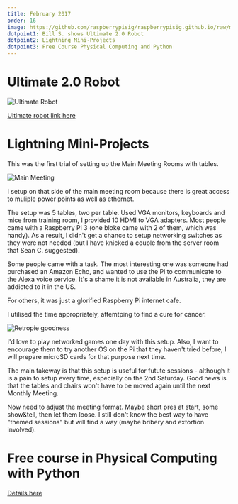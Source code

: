 ```yaml
---
title: February 2017
order: 16
image: https://github.com/raspberrypisig/raspberrypisig.github.io/raw/master/assets/images/lightning-miniprojects.jpg
dotpoint1: Bill S. shows Ultimate 2.0 Robot
dotpoint2: Lightning Mini-Projects
dotpoint3: Free Course Physical Computing and Python
---
```

# Ultimate 2.0 Robot

![Ultimate Robot](https://github.com/raspberrypisig/raspberrypisig.github.io/raw/master/assets/images/bill-with-ultimate-II.jpg)

[Ultimate robot link here](http://www.makeblock.com/product/ultimate-robot-kit)

# Lightning Mini-Projects

This was the first trial of setting up the Main Meeting Rooms with tables.

![Main Meeting](https://raw.githubusercontent.com/raspberrypisig/raspberrypisig.github.io/master/assets/images/lightning-miniprojects.jpg)

I setup on that side of the main meeting room because there is great access to muliple power points as well as ethernet. 

The setup was 5 tables, two per table. Used VGA monitors, keyboards and mice from training room, I provided 10 HDMI to VGA adapters. Most people came with a Raspberry Pi 3 (one bloke came with 2 of them, which was handy). As a result, I didn't get a chance to setup networking switches as they were not needed (but I have knicked a couple from the server room that Sean C. suggested).

Some people came with a task. The most interesting one was someone had purchased an Amazon Echo, and wanted to use the Pi to communicate to the Alexa voice service. It's a shame it is not available in Australia, they are addicted to it in the US.

For others, it was just a glorified Raspberry Pi internet cafe. 

I utilised the time appropriately, attemtping to find a cure for cancer.

![Retropie goodness](https://github.com/raspberrypisig/raspberrypisig.github.io/raw/master/assets/images/tapper.jpg)

I'd love to play networked games one day with this setup. Also, I want to encourage them to try another OS on the Pi that they haven't tried before, I will prepare microSD cards for that purpose next time.

The main takeway is that this setup is useful for futute sessions - although it is a pain to setup every time, especially on the 2nd Saturday. Good news is that the tables and chairs won't have to be moved again until the next Monthly Meeting.

Now need to adjust the meeting format. Maybe short pres at start, some show&tell, then let them loose. I still don't know the best way to have "themed sessions" but will find a way (maybe bribery and extortion involved).

# Free course in Physical Computing with Python 

[Details here](https://raspberrypisig.github.io/blog/courses/2017/01/19/free-physical-computing-course/)

